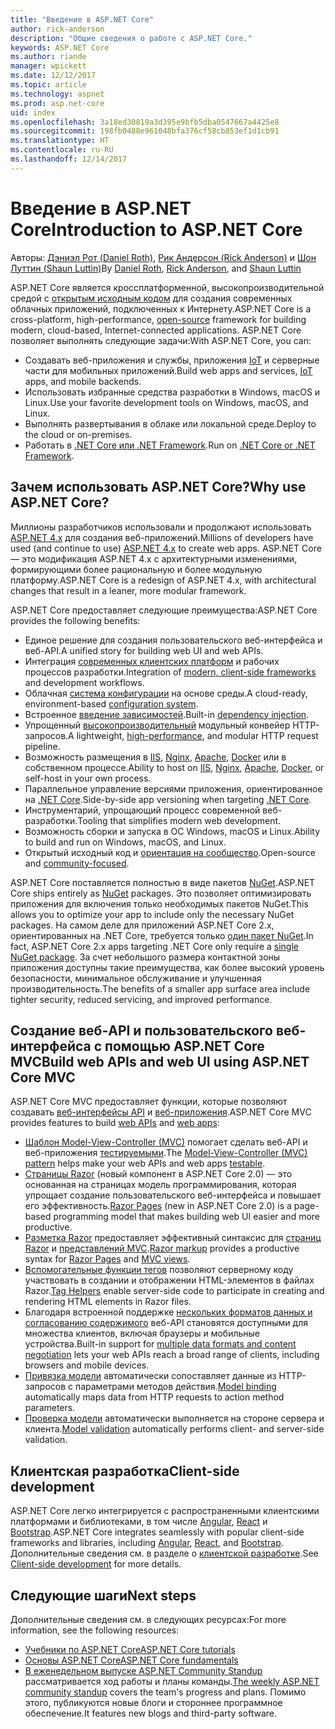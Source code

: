 ```yaml
---
title: "Введение в ASP.NET Core"
author: rick-anderson
description: "Общие сведения о работе с ASP.NET Core."
keywords: ASP.NET Core
ms.author: riande
manager: wpickett
ms.date: 12/12/2017
ms.topic: article
ms.technology: aspnet
ms.prod: asp.net-core
uid: index
ms.openlocfilehash: 3a18ed30819a3d395e9bfb5dba0547667a4425e8
ms.sourcegitcommit: 198fb0488e961048bfa376cf58cb853ef1d1cb91
ms.translationtype: HT
ms.contentlocale: ru-RU
ms.lasthandoff: 12/14/2017
---
```

# <a name="introduction-to-aspnet-core"></a><span data-ttu-id="c20f9-104">Введение в ASP.NET Core</span><span class="sxs-lookup"><span data-stu-id="c20f9-104">Introduction to ASP.NET Core</span></span>

<span data-ttu-id="c20f9-105">Авторы: [Дэниэл Рот (Daniel Roth)](https://github.com/danroth27), [Рик Андерсон (Rick Anderson)](https://twitter.com/RickAndMSFT) и [Шон Луттин (Shaun Luttin)](https://twitter.com/dicshaunary)</span><span class="sxs-lookup"><span data-stu-id="c20f9-105">By [Daniel Roth](https://github.com/danroth27), [Rick Anderson](https://twitter.com/RickAndMSFT), and [Shaun Luttin](https://twitter.com/dicshaunary)</span></span>

<span data-ttu-id="c20f9-106">ASP.NET Core является кроссплатформенной, высокопроизводительной средой с [открытым исходным кодом](https://github.com/aspnet/home) для создания современных облачных приложений, подключенных к Интернету.</span><span class="sxs-lookup"><span data-stu-id="c20f9-106">ASP.NET Core is a cross-platform, high-performance, [open-source](https://github.com/aspnet/home) framework for building modern, cloud-based, Internet-connected applications.</span></span> <span data-ttu-id="c20f9-107">ASP.NET Core позволяет выполнять следующие задачи:</span><span class="sxs-lookup"><span data-stu-id="c20f9-107">With ASP.NET Core, you can:</span></span>

* <span data-ttu-id="c20f9-108">Создавать веб-приложения и службы, приложения [IoT](https://www.microsoft.com/internet-of-things/) и серверные части для мобильных приложений.</span><span class="sxs-lookup"><span data-stu-id="c20f9-108">Build web apps and services, [IoT](https://www.microsoft.com/internet-of-things/) apps, and mobile backends.</span></span>
* <span data-ttu-id="c20f9-109">Использовать избранные средства разработки в Windows, macOS и Linux.</span><span class="sxs-lookup"><span data-stu-id="c20f9-109">Use your favorite development tools on Windows, macOS, and Linux.</span></span>
* <span data-ttu-id="c20f9-110">Выполнять развертывания в облаке или локальной среде.</span><span class="sxs-lookup"><span data-stu-id="c20f9-110">Deploy to the cloud or on-premises.</span></span>
* <span data-ttu-id="c20f9-111">Работать в [.NET Core или .NET Framework](https://docs.microsoft.com/dotnet/articles/standard/choosing-core-framework-server).</span><span class="sxs-lookup"><span data-stu-id="c20f9-111">Run on [.NET Core or .NET Framework](https://docs.microsoft.com/dotnet/articles/standard/choosing-core-framework-server).</span></span>

## <a name="why-use-aspnet-core"></a><span data-ttu-id="c20f9-112">Зачем использовать ASP.NET Core?</span><span class="sxs-lookup"><span data-stu-id="c20f9-112">Why use ASP.NET Core?</span></span>

<span data-ttu-id="c20f9-113">Миллионы разработчиков использовали и продолжают использовать [ASP.NET 4.x](https://docs.microsoft.com/en-us/aspnet/overview) для создания веб-приложений.</span><span class="sxs-lookup"><span data-stu-id="c20f9-113">Millions of developers have used (and continue to use) [ASP.NET 4.x](https://docs.microsoft.com/en-us/aspnet/overview) to create web apps.</span></span> <span data-ttu-id="c20f9-114">ASP.NET Core — это модификация ASP.NET 4.x с архитектурными изменениями, формирующими более рациональную и более модульную платформу.</span><span class="sxs-lookup"><span data-stu-id="c20f9-114">ASP.NET Core is a redesign of ASP.NET 4.x, with architectural changes that result in a leaner, more modular framework.</span></span>

<span data-ttu-id="c20f9-115">ASP.NET Core предоставляет следующие преимущества:</span><span class="sxs-lookup"><span data-stu-id="c20f9-115">ASP.NET Core provides the following benefits:</span></span>

* <span data-ttu-id="c20f9-116">Единое решение для создания пользовательского веб-интерфейса и веб-API.</span><span class="sxs-lookup"><span data-stu-id="c20f9-116">A unified story for building web UI and web APIs.</span></span>
* <span data-ttu-id="c20f9-117">Интеграция [современных клиентских платформ](xref:client-side/index) и рабочих процессов разработки.</span><span class="sxs-lookup"><span data-stu-id="c20f9-117">Integration of [modern, client-side frameworks](xref:client-side/index) and development workflows.</span></span>
* <span data-ttu-id="c20f9-118">Облачная [система конфигурации](xref:fundamentals/configuration/index) на основе среды.</span><span class="sxs-lookup"><span data-stu-id="c20f9-118">A cloud-ready, environment-based [configuration system](xref:fundamentals/configuration/index).</span></span>
* <span data-ttu-id="c20f9-119">Встроенное [введение зависимостей](xref:fundamentals/dependency-injection).</span><span class="sxs-lookup"><span data-stu-id="c20f9-119">Built-in [dependency injection](xref:fundamentals/dependency-injection).</span></span>
* <span data-ttu-id="c20f9-120">Упрощенный [высокопроизводительный](https://github.com/aspnet/benchmarks) модульный конвейер HTTP-запросов.</span><span class="sxs-lookup"><span data-stu-id="c20f9-120">A lightweight, [high-performance](https://github.com/aspnet/benchmarks), and modular HTTP request pipeline.</span></span>
* <span data-ttu-id="c20f9-121">Возможность размещения в [IIS](xref:publishing/iis), [Nginx](xref:publishing/linuxproduction), [Apache](xref:publishing/apache-proxy), [Docker](xref:publishing/docker) или в собственном процессе.</span><span class="sxs-lookup"><span data-stu-id="c20f9-121">Ability to host on [IIS](xref:publishing/iis), [Nginx](xref:publishing/linuxproduction), [Apache](xref:publishing/apache-proxy), [Docker](xref:publishing/docker), or self-host in your own process.</span></span>
* <span data-ttu-id="c20f9-122">Параллельное управление версиями приложения, ориентированное на [.NET Core](https://docs.microsoft.com/dotnet/articles/standard/choosing-core-framework-server).</span><span class="sxs-lookup"><span data-stu-id="c20f9-122">Side-by-side app versioning when targeting [.NET Core](https://docs.microsoft.com/dotnet/articles/standard/choosing-core-framework-server).</span></span>
* <span data-ttu-id="c20f9-123">Инструментарий, упрощающий процесс современной веб-разработки.</span><span class="sxs-lookup"><span data-stu-id="c20f9-123">Tooling that simplifies modern web development.</span></span>
* <span data-ttu-id="c20f9-124">Возможность сборки и запуска в ОС Windows, macOS и Linux.</span><span class="sxs-lookup"><span data-stu-id="c20f9-124">Ability to build and run on Windows, macOS, and Linux.</span></span>
* <span data-ttu-id="c20f9-125">Открытый исходный код и [ориентация на сообщество](https://live.asp.net/).</span><span class="sxs-lookup"><span data-stu-id="c20f9-125">Open-source and [community-focused](https://live.asp.net/).</span></span>

<span data-ttu-id="c20f9-126">ASP.NET Core поставляется полностью в виде пакетов [NuGet](https://www.nuget.org/).</span><span class="sxs-lookup"><span data-stu-id="c20f9-126">ASP.NET Core ships entirely as [NuGet](https://www.nuget.org/) packages.</span></span> <span data-ttu-id="c20f9-127">Это позволяет оптимизировать приложения для включения только необходимых пакетов NuGet.</span><span class="sxs-lookup"><span data-stu-id="c20f9-127">This allows you to optimize your app to include only the necessary NuGet packages.</span></span> <span data-ttu-id="c20f9-128">На самом деле для приложений ASP.NET Core 2.x, ориентированных на .NET Core, требуется только [один пакет NuGet](xref:fundamentals/metapackage).</span><span class="sxs-lookup"><span data-stu-id="c20f9-128">In fact, ASP.NET Core 2.x apps targeting .NET Core only require a [single NuGet package](xref:fundamentals/metapackage).</span></span> <span data-ttu-id="c20f9-129">За счет небольшого размера контактной зоны приложения доступны такие преимущества, как более высокий уровень безопасности, минимальное обслуживание и улучшенная производительность.</span><span class="sxs-lookup"><span data-stu-id="c20f9-129">The benefits of a smaller app surface area include tighter security, reduced servicing, and improved performance.</span></span>

## <a name="build-web-apis-and-web-ui-using-aspnet-core-mvc"></a><span data-ttu-id="c20f9-130">Создание веб-API и пользовательского веб-интерфейса с помощью ASP.NET Core MVC</span><span class="sxs-lookup"><span data-stu-id="c20f9-130">Build web APIs and web UI using ASP.NET Core MVC</span></span>

<span data-ttu-id="c20f9-131">ASP.NET Core MVC предоставляет функции, которые позволяют создавать [веб-интерфейсы API](xref:tutorials/index#building-web-apis) и [веб-приложения](xref:tutorials/index#building-web-applications).</span><span class="sxs-lookup"><span data-stu-id="c20f9-131">ASP.NET Core MVC provides features to build [web APIs](xref:tutorials/index#building-web-apis) and [web apps](xref:tutorials/index#building-web-applications):</span></span>

* <span data-ttu-id="c20f9-132">[Шаблон Model-View-Controller (MVC)](xref:mvc/overview) помогает сделать веб-API и веб-приложения [тестируемыми](testing/index.md).</span><span class="sxs-lookup"><span data-stu-id="c20f9-132">The [Model-View-Controller (MVC) pattern](xref:mvc/overview) helps make your web APIs and web apps [testable](testing/index.md).</span></span>
* <span data-ttu-id="c20f9-133">[Страницы Razor](xref:mvc/razor-pages/index) (новый компонент в ASP.NET Core 2.0) — это основанная на страницах модель программирования, которая упрощает создание пользовательского веб-интерфейса и повышает его эффективность.</span><span class="sxs-lookup"><span data-stu-id="c20f9-133">[Razor Pages](xref:mvc/razor-pages/index) (new in ASP.NET Core 2.0) is a page-based programming model that makes building web UI easier and more productive.</span></span>
* <span data-ttu-id="c20f9-134">[Разметка Razor](xref:mvc/views/razor) предоставляет эффективный синтаксис для [страниц Razor](xref:mvc/razor-pages/index) и [представлений MVC](xref:mvc/views/overview).</span><span class="sxs-lookup"><span data-stu-id="c20f9-134">[Razor markup](xref:mvc/views/razor) provides a productive syntax for [Razor Pages](xref:mvc/razor-pages/index) and [MVC views](xref:mvc/views/overview).</span></span>
* <span data-ttu-id="c20f9-135">[Вспомогательные функции тегов](xref:mvc/views/tag-helpers/intro) позволяют серверному коду участвовать в создании и отображении HTML-элементов в файлах Razor.</span><span class="sxs-lookup"><span data-stu-id="c20f9-135">[Tag Helpers](xref:mvc/views/tag-helpers/intro) enable server-side code to participate in creating and rendering HTML elements in Razor files.</span></span>
* <span data-ttu-id="c20f9-136">Благодаря встроенной поддержке [нескольких форматов данных и согласованию содержимого](mvc/models/formatting.md) веб-API становятся доступными для множества клиентов, включая браузеры и мобильные устройства.</span><span class="sxs-lookup"><span data-stu-id="c20f9-136">Built-in support for [multiple data formats and content negotiation](mvc/models/formatting.md) lets your web APIs reach a broad range of clients, including browsers and mobile devices.</span></span>
* <span data-ttu-id="c20f9-137">[Привязка модели](xref:mvc/models/model-binding) автоматически сопоставляет данные из HTTP-запросов с параметрами методов действия.</span><span class="sxs-lookup"><span data-stu-id="c20f9-137">[Model binding](xref:mvc/models/model-binding) automatically maps data from HTTP requests to action method parameters.</span></span>
* <span data-ttu-id="c20f9-138">[Проверка модели](xref:mvc/models/validation) автоматически выполняется на стороне сервера и клиента.</span><span class="sxs-lookup"><span data-stu-id="c20f9-138">[Model validation](xref:mvc/models/validation) automatically performs client- and server-side validation.</span></span>

## <a name="client-side-development"></a><span data-ttu-id="c20f9-139">Клиентская разработка</span><span class="sxs-lookup"><span data-stu-id="c20f9-139">Client-side development</span></span>

<span data-ttu-id="c20f9-140">ASP.NET Core легко интегрируется с распространенными клиентскими платформами и библиотеками, в том числе [Angular](xref:spa/angular), [React](xref:spa/react) и [Bootstrap](xref:client-side/bootstrap).</span><span class="sxs-lookup"><span data-stu-id="c20f9-140">ASP.NET Core integrates seamlessly with popular client-side frameworks and libraries, including [Angular](xref:spa/angular), [React](xref:spa/react), and [Bootstrap](xref:client-side/bootstrap).</span></span> <span data-ttu-id="c20f9-141">Дополнительные сведения см. в разделе о [клиентской разработке](xref:client-side/index).</span><span class="sxs-lookup"><span data-stu-id="c20f9-141">See [Client-side development](xref:client-side/index) for more details.</span></span>

## <a name="next-steps"></a><span data-ttu-id="c20f9-142">Следующие шаги</span><span class="sxs-lookup"><span data-stu-id="c20f9-142">Next steps</span></span>

<span data-ttu-id="c20f9-143">Дополнительные сведения см. в следующих ресурсах:</span><span class="sxs-lookup"><span data-stu-id="c20f9-143">For more information, see the following resources:</span></span>

* [<span data-ttu-id="c20f9-144">Учебники по ASP.NET Core</span><span class="sxs-lookup"><span data-stu-id="c20f9-144">ASP.NET Core tutorials</span></span>](xref:tutorials/index)
* [<span data-ttu-id="c20f9-145">Основы ASP.NET Core</span><span class="sxs-lookup"><span data-stu-id="c20f9-145">ASP.NET Core fundamentals</span></span>](xref:fundamentals/index)
* <span data-ttu-id="c20f9-146">[В еженедельном выпуске ASP.NET Community Standup](https://live.asp.net/) рассматривается ход работы и планы команды.</span><span class="sxs-lookup"><span data-stu-id="c20f9-146">[The weekly ASP.NET community standup](https://live.asp.net/) covers the team's progress and plans.</span></span> <span data-ttu-id="c20f9-147">Помимо этого, публикуются новые блоги и стороннее программное обеспечение.</span><span class="sxs-lookup"><span data-stu-id="c20f9-147">It features new blogs and third-party software.</span></span>
